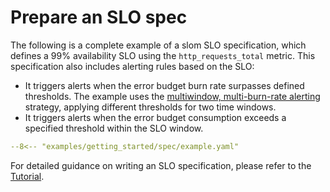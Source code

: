# Prepare an SLO spec

The following is a complete example of a slom SLO specification, which defines a 99% availability SLO using the `http_requests_total` metric. This specification also includes alerting rules based on the SLO:

- It triggers alerts when the error budget burn rate surpasses defined thresholds. The example uses the [multiwindow, multi-burn-rate alerting](https://sre.google/workbook/alerting-on-slos/#6-multiwindow-multi-burn-rate-alerts) strategy, applying different thresholds for two time windows.
- It triggers alerts when the error budget consumption exceeds a specified threshold within the SLO window.

```yaml title="example.yaml"
--8<-- "examples/getting_started/spec/example.yaml"
```

For detailed guidance on writing an SLO specification, please refer to the [Tutorial](../guides/tutorial/).
